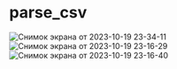 # parse_csv
![Снимок экрана от 2023-10-19 23-34-11](https://github.com/pvlbrzn/parse_csv/assets/146545294/374b7024-3745-4886-9758-221261f9caa7)
![Снимок экрана от 2023-10-19 23-16-29](https://github.com/pvlbrzn/parse_csv/assets/146545294/c41bd70d-b7cd-4659-af92-fc7c618dd3cb)
![Снимок экрана от 2023-10-19 23-16-40](https://github.com/pvlbrzn/parse_csv/assets/146545294/a0bfe286-556c-4fcf-89b7-514c122c20de)
